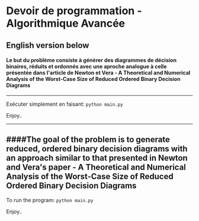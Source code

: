 # Devoir de programmation - Algorithmique Avancée
English version below
---
#### Le but du problème consiste à générer des diagrammes de décision binaires, réduits et ordonnés avec une aproche analogue à celle présentée dans l'article de Newton et Vera - A Theoretical and Numerical Analysis of the Worst-Case Size of Reduced Ordered Binary Decision Diagrams
---
Exécuter simplement en faisant: `python main.py`


Enjoy..

---
####The goal of the problem is to generate reduced, ordered binary decision diagrams with an approach similar to that presented in Newton and Vera's paper - A Theoretical and Numerical Analysis of the Worst-Case Size of Reduced Ordered Binary Decision Diagrams
---
To run the program: `python main.py`


Enjoy..
